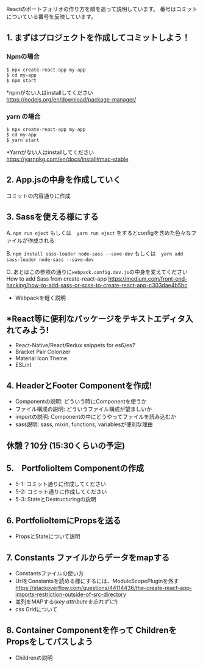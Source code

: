 Reactのポートフォリオの作り方を順を追って説明しています。
番号はコミットについている番号を反映しています。

## 1. まずはプロジェクトを作成してコミットしよう！

### Npmの場合

```
$ npx create-react-app my-app
$ cd my-app
$ npm start
```

*npmがない人はinstallしてください　
https://nodejs.org/en/download/package-manager/

### yarn の場合

```
$ npx create-react-app my-app
$ cd my-app
$ yarn start
```

*Yarnがない人はinstallしてください　
https://yarnpkg.com/en/docs/install#mac-stable

## 2. App.jsの中身を作成していく
コミットの内容通りに作成

## 3. Sassを使える様にする

A. `npm run eject` もしくは　`yarn run eject`
をするとconfigを含めた色々なファイルが作成される

B. `npm install sass-loader node-sass --save-dev` もしくは　`yarn add sass-loader node-sass --save-dev`

C. あとはこの参照の通りに`webpack.config.dev.js`の中身を変えてください
How to add Sass from create-react-app
https://medium.com/front-end-hacking/how-to-add-sass-or-scss-to-create-react-app-c303dae4b5bc


- Webpackを軽く説明

## *React等に便利なパッケージをテキストエディタ入れてみよう!

- React-Native/React/Redux snippets for es6/es7
- Bracket Pair Colorizer
- Material Icon Theme
- ESLint

## 4. HeaderとFooter Componentを作成!

- Componentの説明: どういう時にComponentを使うか
- ファイル構成の説明: どういうファイル構成が望ましいか
- importの説明: Componentの中にどうやってファイルを読み込むか
- sass説明: sass, mixin, functions, variablesが便利な理由

## 休憩？10分 (15:30くらいの予定)

## 5.　PortfolioItem Componentの作成

- 5-1: コミット通りに作成してください
- 5-2: コミット通りに作成してください
- 5-3: StateとDestructuringの説明

## 6. PortfolioItemにPropsを送る

- PropsとStateについて説明

## 7. Constants ファイルからデータをmapする

- Constantsファイルの使い方
- UrlをConstantsを読める様にするには、ModuleScopePluginを外す
https://stackoverflow.com/questions/44114436/the-create-react-app-imports-restriction-outside-of-src-directory
- 並列をMAPする(*key attributeを忘れずに!*)
- css Gridについて

## 8. Container Componentを作って ChildrenをPropsをしてパスしよう

- Childrenの説明
